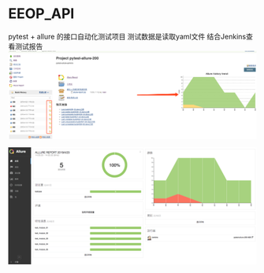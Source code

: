 # EEOP_API
pytest + allure 的接口自动化测试项目
测试数据是读取yaml文件
结合Jenkins查看测试报告
![image](https://github.com/2zyyyyy/EEOP_API/blob/master/1.png)

![image](https://github.com/2zyyyyy/EEOP_API/blob/master/image2019-5-14_9-19-22.png)


